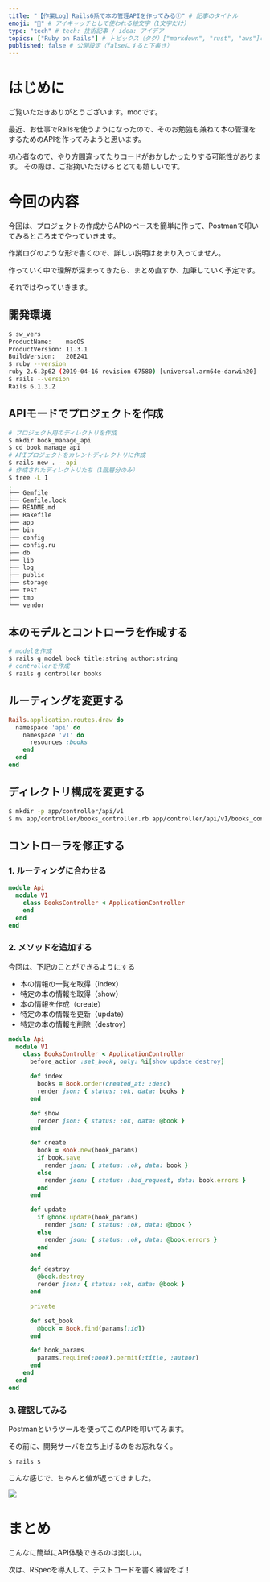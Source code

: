```yaml
---
title: "【作業Log】Rails6系で本の管理APIを作ってみる①" # 記事のタイトル
emoji: "👶" # アイキャッチとして使われる絵文字（1文字だけ）
type: "tech" # tech: 技術記事 / idea: アイデア
topics: ["Ruby on Rails"] # トピックス（タグ）["markdown", "rust", "aws"]のように指定する
published: false # 公開設定（falseにすると下書き）
---
```


# はじめに
ご覧いただきありがとうございます。mocです。

最近、お仕事でRailsを使うようになったので、そのお勉強も兼ねて本の管理をするためのAPIを作ってみようと思います。

初心者なので、やり方間違ってたりコードがおかしかったりする可能性があります。
その際は、ご指摘いただけるととても嬉しいです。

# 今回の内容
今回は、プロジェクトの作成からAPIのベースを簡単に作って、Postmanで叩いてみるところまでやっていきます。

作業ログのような形で書くので、詳しい説明はあまり入ってません。

作っていく中で理解が深まってきたら、まとめ直すか、加筆していく予定です。

それではやっていきます。

## 開発環境

```sh
$ sw_vers
ProductName:    macOS
ProductVersion: 11.3.1
BuildVersion:   20E241
$ ruby --version
ruby 2.6.3p62 (2019-04-16 revision 67580) [universal.arm64e-darwin20]
$ rails --version
Rails 6.1.3.2
```

## APIモードでプロジェクトを作成
```sh
# プロジェクト用のディレクトリを作成
$ mkdir book_manage_api
$ cd book_manage_api
# APIプロジェクトをカレントディレクトリに作成
$ rails new . --api
# 作成されたディレクトリたち（1階層分のみ）
$ tree -L 1 
.
├── Gemfile
├── Gemfile.lock
├── README.md
├── Rakefile
├── app
├── bin
├── config
├── config.ru
├── db
├── lib
├── log
├── public
├── storage
├── test
├── tmp
└── vendor
```

## 本のモデルとコントローラを作成する
```sh
# modelを作成
$ rails g model book title:string author:string
# controllerを作成
$ rails g controller books
```

## ルーティングを変更する
```ruby : routes.rb
Rails.application.routes.draw do
  namespace 'api' do
    namespace 'v1' do
      resources :books
    end
  end
end
```

## ディレクトリ構成を変更する
```sh
$ mkdir -p app/controller/api/v1
$ mv app/controller/books_controller.rb app/controller/api/v1/books_controller.rb
```

## コントローラを修正する
### 1. ルーティングに合わせる
```ruby : books_controller.rb
module Api
  module V1
    class BooksController < ApplicationController
    end
  end
end
```

### 2. メソッドを追加する
今回は、下記のことができるようにする

* 本の情報の一覧を取得（index）
* 特定の本の情報を取得（show）
* 本の情報を作成（create）
* 特定の本の情報を更新（update）
* 特定の本の情報を削除（destroy）

```ruby : books_controller.rb
module Api
  module V1
    class BooksController < ApplicationController
      before_action :set_book, only: %i[show update destroy]

      def index
        books = Book.order(created_at: :desc)
        render json: { status: :ok, data: books }
      end

      def show
        render json: { status: :ok, data: @book }
      end

      def create
        book = Book.new(book_params)
        if book.save
          render json: { status: :ok, data: book }
        else
          render json: { status: :bad_request, data: book.errors }
        end
      end

      def update
        if @book.update(book_params)
          render json: { status: :ok, data: @book }
        else
          render json: { status: :ok, data: @book.errors }
        end
      end

      def destroy
        @book.destroy
        render json: { status: :ok, data: @book }
      end

      private

      def set_book
        @book = Book.find(params[:id])
      end

      def book_params
        params.require(:book).permit(:title, :author)
      end
    end
  end
end
```

### 3. 確認してみる
Postmanというツールを使ってこのAPIを叩いてみます。

その前に、開発サーバを立ち上げるのをお忘れなく。
```sh
$ rails s
```

こんな感じで、ちゃんと値が返ってきました。

![](https://storage.googleapis.com/zenn-user-upload/3efd910f42ad7c9b4e3085b3.png)

# まとめ
こんなに簡単にAPI体験できるのは楽しい。

次は、RSpecを導入して、テストコードを書く練習をば！
